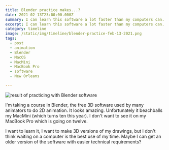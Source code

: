 ```yaml
---
title: Blender practice makes...?
date: 2021-02-13T23:00:00.000Z
summary: I can learn this software a lot faster than my computers can.
excerpt: I can learn this software a lot faster than my computers can.
category: timeline
image: /static/img/timeline/blender-practice-feb-13-2021.png
tags:
  - post 
  - animation
  - Blender
  - MacOS
  - MacMini
  - MacBook Pro
  - software
  - New Orleans

---
```


![result of practicing with Blender software](/static/img/timeline/blender-practice-feb-13-2021.png "result of practicing with Blender software")

I'm taking a course in Blender, the free 3D software used by many animators to do 2D animation. It looks amazing. Unfortunately it beachballs my MacMini (which turns ten this year). I don't want to see it on my MacBook Pro which is going on twelve.

I want to learn it, I want to make 3D versions of my drawings, but I don't think waiting on a computer is the best use of my time. Maybe I can get an older version of the software with easier technical requirements? 
